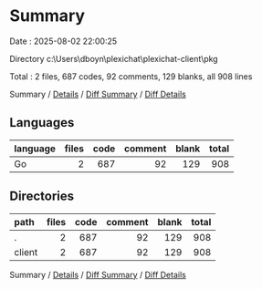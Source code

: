 # Summary

Date : 2025-08-02 22:00:25

Directory c:\\Users\\dboyn\\plexichat\\plexichat-client\\pkg

Total : 2 files,  687 codes, 92 comments, 129 blanks, all 908 lines

Summary / [Details](details.md) / [Diff Summary](diff.md) / [Diff Details](diff-details.md)

## Languages
| language | files | code | comment | blank | total |
| :--- | ---: | ---: | ---: | ---: | ---: |
| Go | 2 | 687 | 92 | 129 | 908 |

## Directories
| path | files | code | comment | blank | total |
| :--- | ---: | ---: | ---: | ---: | ---: |
| . | 2 | 687 | 92 | 129 | 908 |
| client | 2 | 687 | 92 | 129 | 908 |

Summary / [Details](details.md) / [Diff Summary](diff.md) / [Diff Details](diff-details.md)